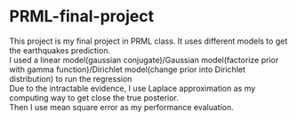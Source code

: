 # PRML-final-project
This project is my final project in PRML class. It uses different models to get the earthquakes prediction.<br />
I used a linear model(gaussian conjugate)/Gaussian model(factorize prior with gamma function)/Dirichlet model(change prior into Dirichlet distribution) to run the regression<br />
Due to the intractable evidence, I use Laplace approximation as my computing way to get close the true posterior.<br />
Then I use mean square error as my performance evaluation.
